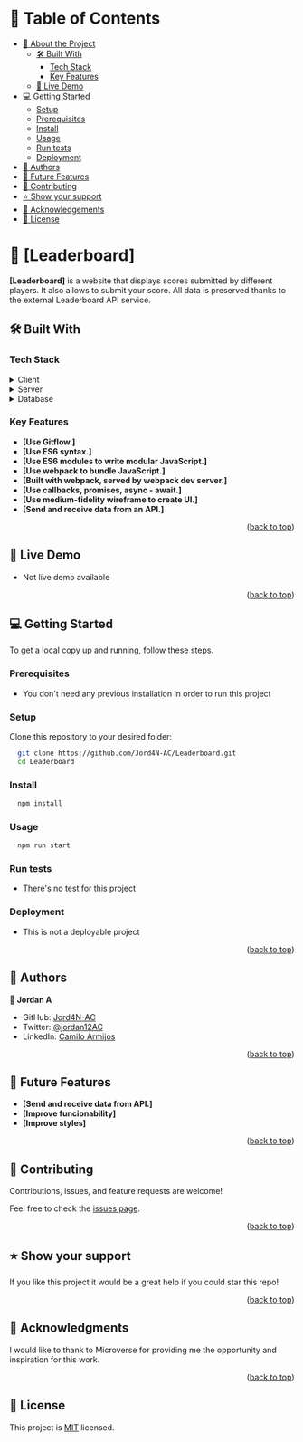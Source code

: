 <a name="readme-top"></a>

# 📗 Table of Contents

- [📖 About the Project](#about-project)
  - [🛠 Built With](#built-with)
    - [Tech Stack](#tech-stack)
    - [Key Features](#key-features)
  - [🚀 Live Demo](#live-demo)
- [💻 Getting Started](#getting-started)
  - [Setup](#setup)
  - [Prerequisites](#prerequisites)
  - [Install](#install)
  - [Usage](#usage)
  - [Run tests](#run-tests)
  - [Deployment](#deployment)
- [👥 Authors](#authors)
- [🔭 Future Features](#future-features)
- [🤝 Contributing](#contributing)
- [⭐️ Show your support](#support)
- [🙏 Acknowledgements](#acknowledgements)
- [📝 License](#license)

# 📖 [Leaderboard] <a name="about-project"></a>

**[Leaderboard]** is a website that displays scores submitted by different players. It also allows to submit your score. All data is preserved thanks to the external Leaderboard API service.

## 🛠 Built With <a name="built-with"></a>

### Tech Stack <a name="tech-stack"></a>

<details>
  <summary>Client</summary>
  <ul>
    <li>HTML</li>
    <li>CSS</li>
    <li>JavaScript</li>
  </ul>
</details>

<details>
  <summary>Server</summary>
  <ul>
    <li>Webpack Dev Server</li>
  </ul>
</details>

<details>
<summary>Database</summary>
  <ul>
    <li>No database was used in this project.</li>
  </ul>
</details>

### Key Features <a name="key-features"></a>

- **[Use Gitflow.]**
- **[Use ES6 syntax.]**
- **[Use ES6 modules to write modular JavaScript.]**
- **[Use webpack to bundle JavaScript.]**
- **[Built with webpack, served by webpack dev server.]**
- **[Use callbacks, promises, async - await.]**
- **[Use medium-fidelity wireframe to create UI.]**
- **[Send and receive data from an API.]**


<p align="right">(<a href="#readme-top">back to top</a>)</p>

## 🚀 Live Demo <a name="live-demo"></a>

- Not live demo available

<p align="right">(<a href="#readme-top">back to top</a>)</p>

## 💻 Getting Started <a name="getting-started"></a>

To get a local copy up and running, follow these steps.

### Prerequisites

- You don't need any previous installation in order to run this project


### Setup

Clone this repository to your desired folder:

```sh
  git clone https://github.com/Jord4N-AC/Leaderboard.git
  cd Leaderboard
```

### Install

```sh
  npm install
```

### Usage

```sh
  npm run start
```

### Run tests

- There's no test for this project


### Deployment

- This is not a deployable project

<p align="right">(<a href="#readme-top">back to top</a>)</p>


## 👥 Authors <a name="authors"></a>

👤 **Jordan A**

- GitHub: [Jord4N-AC](https://github.com/Jord4N-AC)
- Twitter: [@jordan12AC](https://twitter.com/jordan12AC)
- LinkedIn: [Camilo Armijos](https://www.linkedin.com/in/camilo-armijos-2b9648197)

<p align="right">(<a href="#readme-top">back to top</a>)</p>

## 🔭 Future Features <a name="future-features"></a>

- **[Send and receive data from API.]**
- **[Improve funcionability]**
- **[Improve styles]**


<p align="right">(<a href="#readme-top">back to top</a>)</p>

## 🤝 Contributing <a name="contributing"></a>

Contributions, issues, and feature requests are welcome!

Feel free to check the [issues page](../../issues/).

<p align="right">(<a href="#readme-top">back to top</a>)</p>

## ⭐️ Show your support <a name="support"></a>

If you like this project it would be a great help if you could star this repo!

<p align="right">(<a href="#readme-top">back to top</a>)</p>

## 🙏 Acknowledgments <a name="acknowledgements"></a>

I would like to thank to Microverse for providing me the opportunity and inspiration for this work.

<p align="right">(<a href="#readme-top">back to top</a>)</p>

## 📝 License <a name="license"></a>

This project is [MIT](./LICENSE) licensed.
